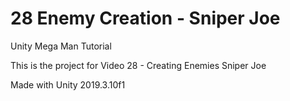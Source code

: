# 28 Enemy Creation - Sniper Joe

Unity Mega Man Tutorial

This is the project for Video 28 - Creating Enemies Sniper Joe

Made with Unity 2019.3.10f1